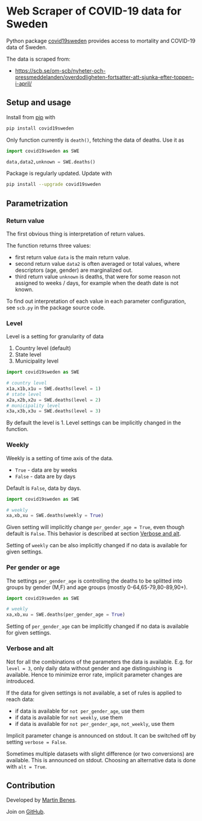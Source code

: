 
# Web Scraper of COVID-19 data for Sweden

Python package [covid19sweden](https://pypi.org/project/covid19sweden/) provides access to mortality and COVID-19 data of Sweden.

The data is scraped from:
* https://scb.se/om-scb/nyheter-och-pressmeddelanden/overdodligheten-fortsatter-att-sjunka-efter-toppen-i-april/

## Setup and usage

Install from [pip](https://pypi.org/project/covid19sweden/) with

```python
pip install covid19sweden
```

Only function currently is `death()`, fetching the data of deaths. Use it as

```python
import covid19sweden as SWE

data,data2,unknown = SWE.deaths()
```

Package is regularly updated. Update with

```bash
pip install --upgrade covid19sweden
```

## Parametrization

### Return value

The first obvious thing is interpretation of return values.

The function returns three values:

* first return value `data` is the main return value.
* second return value `data2` is often averaged or total values, where descriptors (age, gender) are marginalized out.
* third return value `unknown` is deaths, that were for some reason not assigned to weeks / days, for example when the death date is not known.

To find out interpretation of each value in each parameter configuration, see `scb.py` in the package source code.

### Level

Level is a setting for granularity of data

1. Country level (default)
2. State level
3. Municipality level

```python
import covid19sweden as SWE

# country level
x1a,x1b,x1u = SWE.deaths(level = 1)
# state level
x2a,x2b,x2u = SWE.deaths(level = 2)
# municipality level
x3a,x3b,x3u = SWE.deaths(level = 3)
```

By default the level is 1. Level settings can be implicitly changed in the function.

### Weekly

Weekly is a setting of time axis of the data.

* `True` - data are by weeks
* `False` - data are by days

Default is `False`, data by days.

```python
import covid19sweden as SWE

# weekly
xa,xb,xu = SWE.deaths(weekly = True)
```

Given setting will implicitly change `per_gender_age = True`, even though default is `False`. This behavior is described at section [Verbose and alt](#Verbose-and-alt).

Setting of `weekly` can be also implicitly changed if no data is available for given settings.

### Per gender or age

The settings `per_gender_age` is controlling the deaths to be splitted into groups by gender (M,F) and age groups (mostly 0-64,65-79,80-89,90+).

```python
import covid19sweden as SWE

# weekly
xa,xb,xu = SWE.deaths(per_gender_age = True)
```

Setting of `per_gender_age` can be implicitly changed if no data is available for given settings.

### Verbose and alt

Not for all the combinations of the parameters the data is available. E.g. for `level = 3`, only daily data without gender and age distinguishing is available. Hence to minimize error rate, implicit parameter changes are introduced.

If the data for given settings is not available, a set of rules is applied to reach data:

* if data is available for `not per_gender_age`, use them
* if data is available for `not weekly`, use them
* if data is available for `not per_gender_age`, `not_weekly`, use them

Implicit parameter change is announced on stdout. It can be switched off by setting `verbose = False`.

Sometimes multiple datasets with slight difference (or two conversions) are available. This is announced on stdout. Choosing an alternative data is done with `alt = True`.

## Contribution

Developed by [Martin Benes](https://github.com/martinbenes1996).

Join on [GitHub](https://github.com/martinbenes1996/covid19sweden).



